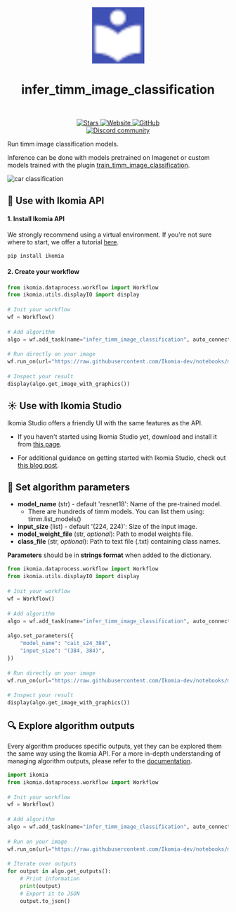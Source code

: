 <div align="center">
  <img src="https://raw.githubusercontent.com/Ikomia-hub/infer_timm_image_classification/main/icons/timm.png" alt="Algorithm icon">
  <h1 align="center">infer_timm_image_classification</h1>
</div>
<br />
<p align="center">
    <a href="https://github.com/Ikomia-hub/infer_timm_image_classification">
        <img alt="Stars" src="https://img.shields.io/github/stars/Ikomia-hub/infer_timm_image_classification">
    </a>
    <a href="https://app.ikomia.ai/hub/">
        <img alt="Website" src="https://img.shields.io/website/http/app.ikomia.ai/en.svg?down_color=red&down_message=offline&up_message=online">
    </a>
    <a href="https://github.com/Ikomia-hub/infer_timm_image_classification/blob/main/LICENSE.md">
        <img alt="GitHub" src="https://img.shields.io/github/license/Ikomia-hub/infer_timm_image_classification.svg?color=blue">
    </a>    
    <br>
    <a href="https://discord.com/invite/82Tnw9UGGc">
        <img alt="Discord community" src="https://img.shields.io/badge/Discord-white?style=social&logo=discord">
    </a> 
</p>

Run timm image classification models.

Inference can be done with models pretrained on Imagenet or custom models trained with the plugin [train_timm_image_classification](https://app.ikomia.ai/hub/algorithms/train_timm_image_classification).

![car classification](https://raw.githubusercontent.com/Ikomia-hub/infer_timm_image_classification/feat/new_readme/icons/output.jpg)


## :rocket: Use with Ikomia API

#### 1. Install Ikomia API

We strongly recommend using a virtual environment. If you're not sure where to start, we offer a tutorial [here](https://www.ikomia.ai/blog/a-step-by-step-guide-to-creating-virtual-environments-in-python).

```sh
pip install ikomia
```

#### 2. Create your workflow


```python
from ikomia.dataprocess.workflow import Workflow
from ikomia.utils.displayIO import display

# Init your workflow
wf = Workflow()

# Add algorithm
algo = wf.add_task(name="infer_timm_image_classification", auto_connect=True)

# Run directly on your image
wf.run_on(url="https://raw.githubusercontent.com/Ikomia-dev/notebooks/main/examples/img/img_porsche.jpg")

# Inspect your result
display(algo.get_image_with_graphics())
```

## :sunny: Use with Ikomia Studio

Ikomia Studio offers a friendly UI with the same features as the API.

- If you haven't started using Ikomia Studio yet, download and install it from [this page](https://www.ikomia.ai/studio).

- For additional guidance on getting started with Ikomia Studio, check out [this blog post](https://www.ikomia.ai/blog/how-to-get-started-with-ikomia-studio).

## :pencil: Set algorithm parameters

- **model_name** (str) - default 'resnet18': Name of the pre-trained model. 
    - There are hundreds of timm models. You can list them using: timm.list_models()
- **input_size** (list) - default '(224, 224)': Size of the input image.
- **model_weight_file** (str, *optional*): Path to model weights file. 
- **class_file** (str, *optional*): Path to text file (.txt) containing class names.


**Parameters** should be in **strings format**  when added to the dictionary.


```python
from ikomia.dataprocess.workflow import Workflow
from ikomia.utils.displayIO import display

# Init your workflow
wf = Workflow()

# Add algorithm
algo = wf.add_task(name="infer_timm_image_classification", auto_connect=True)

algo.set_parameters({
    "model_name": "cait_s24_384",
    "input_size": "(384, 384)",
})

# Run directly on your image
wf.run_on(url="https://raw.githubusercontent.com/Ikomia-dev/notebooks/main/examples/img/img_porsche.jpg")

# Inspect your result
display(algo.get_image_with_graphics())
```

## :mag: Explore algorithm outputs

Every algorithm produces specific outputs, yet they can be explored them the same way using the Ikomia API. For a more in-depth understanding of managing algorithm outputs, please refer to the [documentation](https://ikomia-dev.github.io/python-api-documentation/advanced_guide/IO_management.html).

```python
import ikomia
from ikomia.dataprocess.workflow import Workflow

# Init your workflow
wf = Workflow()

# Add algorithm
algo = wf.add_task(name="infer_timm_image_classification", auto_connect=True)

# Run on your image  
wf.run_on(url="https://raw.githubusercontent.com/Ikomia-dev/notebooks/main/examples/img/img_porsche.jpg")

# Iterate over outputs
for output in algo.get_outputs():
    # Print information
    print(output)
    # Export it to JSON
    output.to_json()
```

